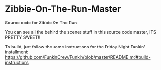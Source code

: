 # Zibbie-On-The-Run-Master
Source code for Zibbie On The Run

You can see all the behind the scenes stuff in this source code master, ITS PRETTY SWEET!!

To build, just follow the same instructions for the Friday Night Funkin' installment: https://github.com/FunkinCrew/Funkin/blob/master/README.md#build-instructions
